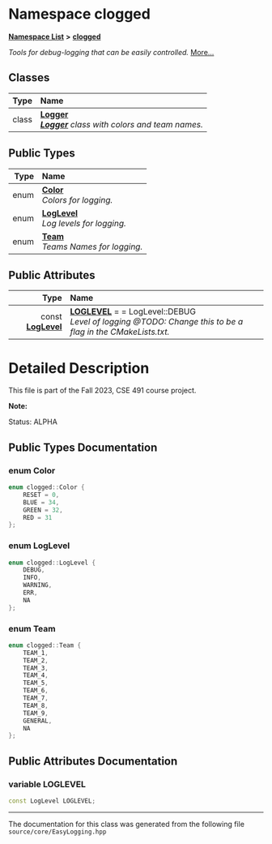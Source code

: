 

# Namespace clogged



[**Namespace List**](namespaces.md) **>** [**clogged**](namespaceclogged.md)



_Tools for debug-logging that can be easily controlled._ [More...](#detailed-description)
















## Classes

| Type | Name |
| ---: | :--- |
| class | [**Logger**](classclogged_1_1_logger.md) <br>[_**Logger**_](classclogged_1_1_logger.md) _class with colors and team names._ |


## Public Types

| Type | Name |
| ---: | :--- |
| enum  | [**Color**](#enum-color)  <br>_Colors for logging._  |
| enum  | [**LogLevel**](#enum-loglevel)  <br>_Log levels for logging._  |
| enum  | [**Team**](#enum-team)  <br>_Teams Names for logging._  |




## Public Attributes

| Type | Name |
| ---: | :--- |
|  const [**LogLevel**](namespaceclogged.md#enum-loglevel) | [**LOGLEVEL**](#variable-loglevel)   = = LogLevel::DEBUG<br>_Level of logging @TODO: Change this to be a flag in the CMakeLists.txt._  |












































# Detailed Description


This file is part of the Fall 2023, CSE 491 course project. 

**Note:**

Status: ALPHA 





    
## Public Types Documentation




### enum Color 

```C++
enum clogged::Color {
    RESET = 0,
    BLUE = 34,
    GREEN = 32,
    RED = 31
};
```






### enum LogLevel 

```C++
enum clogged::LogLevel {
    DEBUG,
    INFO,
    WARNING,
    ERR,
    NA
};
```






### enum Team 

```C++
enum clogged::Team {
    TEAM_1,
    TEAM_2,
    TEAM_3,
    TEAM_4,
    TEAM_5,
    TEAM_6,
    TEAM_7,
    TEAM_8,
    TEAM_9,
    GENERAL,
    NA
};
```



## Public Attributes Documentation




### variable LOGLEVEL 

```C++
const LogLevel LOGLEVEL;
```




------------------------------
The documentation for this class was generated from the following file `source/core/EasyLogging.hpp`

